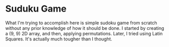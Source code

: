 # Suduku Game
What I'm trying to accomplish here is simple sudoku game from scratch without any prior knowledge of how it should be done.
I started by creating a (9, 9) 2D array, and then, applying permutations. Later, I tried using Latin Squares.
It's actually much tougher than I thought.
